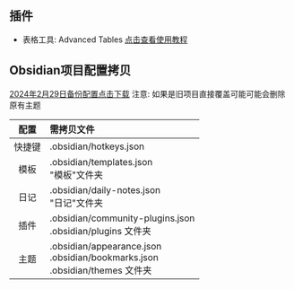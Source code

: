 ## 插件

- 表格工具: Advanced Tables  	[点击查看使用教程](https://www.readinghere.com/blog/obsidian-advanced-tables-plugin/)


## Obsidian项目配置拷贝

 [2024年2月29日备份配置点击下载](https://wwo.lanzout.com/ivLHV1x03e6d) 注意: 如果是旧项目直接覆盖可能可能会删除原有主题

| 配置  | 需拷贝文件                                                                           |
| :-: | :------------------------------------------------------------------------------ |
| 快捷键 | .obsidian/hotkeys.json                                                          |
| 模板  | .obsidian/templates.json<br>"模板"文件夹<br>                                         |
| 日记  | .obsidian/daily-notes.json<br>"日记"文件夹                                           |
| 插件  | .obsidian/community-plugins.json<br>.obsidian/plugins   文件夹                     |
| 主题  | .obsidian/appearance.json<br>.obsidian/bookmarks.json<br>.obsidian/themes   文件夹 |







